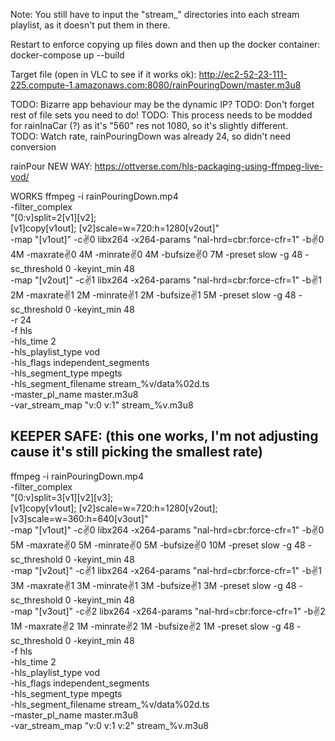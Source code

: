 
Note: You still have to input the "stream_" directories into each stream playlist, as it doesn't put them in there.  

Restart  to enforce copying up files down and then up the docker container:
docker-compose up --build

Target file (open in VLC to see if it works ok): 
http://ec2-52-23-111-225.compute-1.amazonaws.com:8080/rainPouringDown/master.m3u8


TODO: Bizarre app behaviour may be the dynamic IP?
TODO: Don't forget rest of file sets you need to do!
TODO: This process needs to be modded for rainInaCar (?) as it's "560" res not 1080, so it's slightly different.  
TODO: Watch rate, rainPouringDown was already 24, so didn't need conversion


rainPour
NEW WAY: 
https://ottverse.com/hls-packaging-using-ffmpeg-live-vod/



WORKS
ffmpeg -i rainPouringDown.mp4 \
-filter_complex \
"[0:v]split=2[v1][v2]; \
[v1]copy[v1out]; [v2]scale=w=720:h=1280[v2out]" \
-map "[v1out]" -c:v:0 libx264 -x264-params "nal-hrd=cbr:force-cfr=1" -b:v:0 4M -maxrate:v:0 4M -minrate:v:0 4M -bufsize:v:0 7M -preset slow -g 48 -sc_threshold 0 -keyint_min 48 \
-map "[v2out]" -c:v:1 libx264 -x264-params "nal-hrd=cbr:force-cfr=1" -b:v:1 2M -maxrate:v:1 2M -minrate:v:1 2M -bufsize:v:1 5M -preset slow -g 48 -sc_threshold 0 -keyint_min 48 \
-r 24 \
-f hls \
-hls_time 2 \
-hls_playlist_type vod \
-hls_flags independent_segments \
-hls_segment_type mpegts \
-hls_segment_filename stream_%v/data%02d.ts \
-master_pl_name master.m3u8 \
-var_stream_map "v:0 v:1" stream_%v.m3u8



KEEPER SAFE:   (this one works, I'm not adjusting cause it's still picking the smallest rate)
-------------
ffmpeg -i rainPouringDown.mp4 \
-filter_complex \
"[0:v]split=3[v1][v2][v3]; \
[v1]copy[v1out]; [v2]scale=w=720:h=1280[v2out]; [v3]scale=w=360:h=640[v3out]" \
-map "[v1out]" -c:v:0 libx264 -x264-params "nal-hrd=cbr:force-cfr=1" -b:v:0 5M -maxrate:v:0 5M -minrate:v:0 5M -bufsize:v:0 10M -preset slow -g 48 -sc_threshold 0 -keyint_min 48 \
-map "[v2out]" -c:v:1 libx264 -x264-params "nal-hrd=cbr:force-cfr=1" -b:v:1 3M -maxrate:v:1 3M -minrate:v:1 3M -bufsize:v:1 3M -preset slow -g 48 -sc_threshold 0 -keyint_min 48 \
-map "[v3out]" -c:v:2 libx264 -x264-params "nal-hrd=cbr:force-cfr=1" -b:v:2 1M -maxrate:v:2 1M -minrate:v:2 1M -bufsize:v:2 1M -preset slow -g 48 -sc_threshold 0 -keyint_min 48 \
-f hls \
-hls_time 2 \
-hls_playlist_type vod \
-hls_flags independent_segments \
-hls_segment_type mpegts \
-hls_segment_filename stream_%v/data%02d.ts \
-master_pl_name master.m3u8 \
-var_stream_map "v:0 v:1 v:2" stream_%v.m3u8

